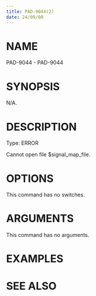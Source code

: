 ```yaml
---
title: PAD-9044(2)
date: 24/09/08
---
```


# NAME

PAD-9044 - PAD-9044

# SYNOPSIS

N/A.

# DESCRIPTION

Type: ERROR

Cannot open file $signal_map_file.

# OPTIONS

This command has no switches.

# ARGUMENTS

This command has no arguments.

# EXAMPLES

# SEE ALSO
